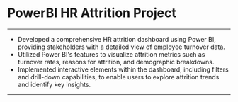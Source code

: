 # PowerBI HR Attrition Project 
---
- Developed a comprehensive HR attrition dashboard using Power BI, providing stakeholders with a detailed view of employee turnover data.
- Utilized Power BI's features to visualize attrition metrics such as turnover rates, reasons for attrition, and demographic breakdowns.
- Implemented interactive elements within the dashboard, including filters and drill-down capabilities, to enable users to explore attrition trends and identify key insights.
---
